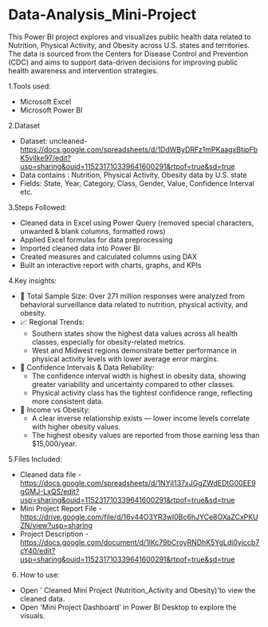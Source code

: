 # Data-Analysis_Mini-Project
This Power BI project explores and visualizes public health data related to Nutrition, Physical Activity, and Obesity across U.S. states and territories. The data is sourced from the Centers for Disease Control and Prevention (CDC) and aims to support data-driven decisions for improving public health awareness and intervention strategies.

1.Tools used:

* Microsoft Excel  
* Microsoft Power BI
  
2.Dataset

* Dataset: uncleaned- https://docs.google.com/spreadsheets/d/1DdWByDRFz1mPKaagxBtjpFbK5vlIke97/edit?usp=sharing&ouid=115231710339641600291&rtpof=true&sd=true    
* Data contains : Nutrition, Physical Activity, Obesity data by U.S. state  
* Fields: State, Year, Category, Class, Gender, Value, Confidence Interval etc.  

3.Steps Followed:  

* Cleaned data in Excel using Power Query (removed special characters, unwanted & blank columns, formatted rows)  
* Applied Excel formulas for data preprocessing 
* Imported cleaned data into Power BI  
* Created measures and calculated columns using DAX  
* Built an interactive report with charts, graphs, and KPIs

4.Key insights:  

* 🔢 Total Sample Size: Over 271 million responses were analyzed from behavioral surveillance data related to nutrition, physical activity, and obesity.
* 📈 Regional Trends:
   * Southern states show the highest data values across all health classes, especially for obesity-related metrics.  
   * West and Midwest regions demonstrate better performance in physical activity levels with lower average error margins.  
* 💬 Confidence Intervals & Data Reliability:  
   * The confidence interval width is highest in obesity data, showing greater variability and uncertainty compared to other classes.  
   * Physical activity class has the tightest confidence range, reflecting more consistent data.  
* 💸 Income vs Obesity:  
   * A clear inverse relationship exists — lower income levels correlate with higher obesity values.  
   * The highest obesity values are reported from those earning less than $15,000/year.

5.Files Included:       

* Cleaned data file - https://docs.google.com/spreadsheets/d/1NYjI137xJGgZWdEDtG00EE9gGMJ-LxQS/edit?usp=sharing&ouid=115231710339641600291&rtpof=true&sd=true  
* Mini Project Report File - https://drive.google.com/file/d/16v44O3YR3wl0Bc6hJYCe8OXaZCxPKUZN/view?usp=sharing      
* Project Description - https://docs.google.com/document/d/1lKc79bCroyRNDhK5YgLdj0yjccb7cY40/edit?usp=sharing&ouid=115231710339641600291&rtpof=true&sd=true  

6. How to use:
* Open ' Cleaned Mini Project (Nutrition_Activity and Obesity)'to view the cleaned data.  
* Open 'Mini Project Dashboard' in Power BI Desktop to explore the visuals.  





